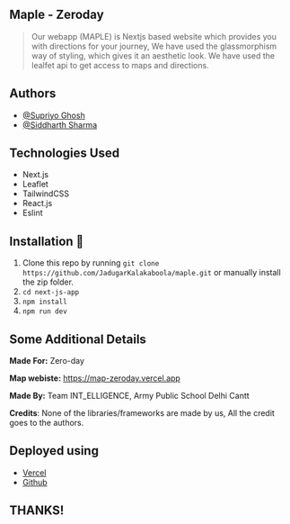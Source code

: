 ## Maple - Zeroday

> Our webapp (MAPLE) is Nextjs based website which provides you with directions for your journey, We have used the glassmorphism way of styling, which gives it an aesthetic look. We have used the lealfet api to get access to maps and directions. 

## Authors

- [@Supriyo Ghosh](https://github.com/SpywarePersues)
- [@Siddharth Sharma](https://github.com/JadugarKalakaboola)

## Technologies Used

- Next.js
- Leaflet
- TailwindCSS
- React.js
- Eslint


## Installation :wrench:

1. Clone this repo by running `git clone https://github.com/JadugarKalakaboola/maple.git` or manually install the zip folder.
2. `cd next-js-app`
3. `npm install`
4. `npm run dev`


## Some Additional Details

**Made For:** Zero-day

**Map webiste:** https://map-zeroday.vercel.app

**Made By:** Team INT_ELLIGENCE, Army Public School Delhi Cantt

**Credits**: None of the libraries/frameworks are made by us, All the credit goes to the authors.

## Deployed using

- [Vercel](https://vercel.com)
- [Github](https://github.com)

## THANKS!
